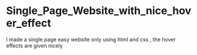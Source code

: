 # Single_Page_Website_with_nice_hover_effect

I made a single page easy website only using html and css , 
the hover effects are given nicely 
